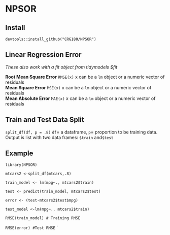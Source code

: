 # NPSOR



## Install

`devtools::install_github("CRG180/NPSOR")`

## Linear Regression Error

*These also work with a fit object from tidymodels $fit*

**Root Mean Square Error** `RMSE(x)` x can be a `lm` object or a numeric vector of residuals <br>
**Mean Square Error** `MSE(x)` x can be a `lm` object or a numeric vector of residuals <br>
**Mean Absolute Error** `MAE(x)` x can be a `lm` object or a numeric vector of residuals

## Train and Test Data Split 
`split_df(df, p = .8)` `df`= a dataframe, `p`= proportion to be training data. Output is list with two data frames: `$train` and`$test`  

## Example 
`library(NPSOR)  `

`mtcars2 <-split_df(mtcars,.8)`

`train_model <- lm(mpg~., mtcars2$train)`

`test <- predict(train_model, mtcars2$test)`

`error <- (test-mtcars2$test$mpg)`

`test_model <-lm(mpg~., mtcars2$train)`

`RMSE(train_model) # Training RMSE`

`RMSE(error) #Test RMSE` `
